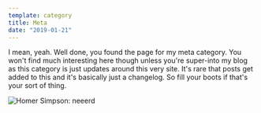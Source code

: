 ```yaml
---
template: category
title: Meta
date: "2019-01-21"
---
```


I mean, yeah. Well done, you found the page for my meta category. You won't find much interesting here though unless you're super-into my blog as this category is just updates around this very site. It's rare that posts get added to this and it's basically just a changelog. So fill your boots if that's your sort of thing.

![Homer Simpson: neeerd](https://media.giphy.com/media/OMK7LRBedcnhm/giphy.gif)

